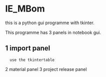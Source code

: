 # IE_MBom
this is a python gui programme with tkinter.

This programme has 3 panels in notebook gui.
## 1 import panel
      use the tkintertable 
   2 material panel
   3 project release panel
